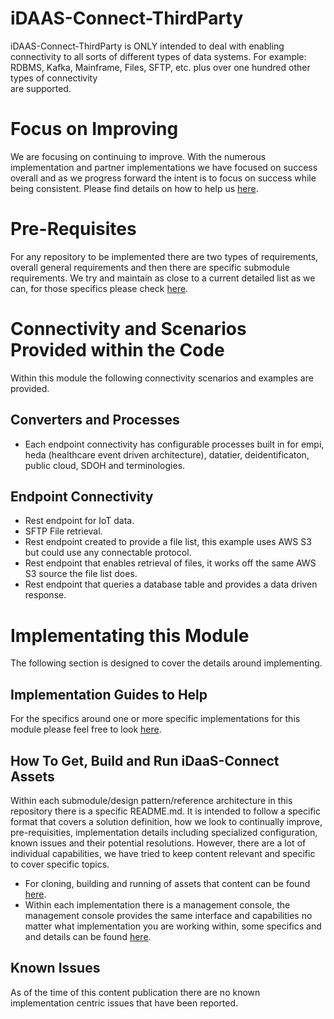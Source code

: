 # iDAAS-Connect-ThirdParty
iDAAS-Connect-ThirdParty is ONLY intended to deal with enabling connectivity to all sorts of different types of
data systems. For example: RDBMS, Kafka, Mainframe, Files, SFTP, etc. plus over one hundred other types of connectivity  
are supported.

# Focus on Improving
We are focusing on continuing to improve. With the numerous implementation and partner implementations we
have focused on success overall and as we progress forward the intent is to focus on success while being consistent.
Please find details on how to help us [here](https://github.com/Project-Herophilus/Project-Herophilus-Assets/blob/main/OngoingEnhancements.md).

# Pre-Requisites
For any repository to be implemented there are two types of requirements, overall general requirements
and then there are specific submodule requirements. We try and maintain as close to a current detailed list
as we can, for those specifics please check [here](https://github.com/Project-Herophilus/Project-Herophilus-Assets/blob/main/PreRequisites.md).

# Connectivity and Scenarios Provided within the Code
Within this module the following connectivity scenarios and examples are provided.

## Converters and Processes
- Each endpoint connectivity has configurable processes built in for empi, heda (healthcare event
  driven architecture), datatier, deidentificaton, public cloud, SDOH and terminologies.

## Endpoint Connectivity
- Rest endpoint for IoT data.
- SFTP File retrieval.
- Rest endpoint created to provide a file list, this example uses AWS S3 but could use any connectable protocol.
- Rest endpoint that enables retrieval of files, it works off the same AWS S3 source the file list does.
- Rest endpoint that queries a database table and provides a data driven response.

# Implementating this Module
The following section is designed to cover the details around implementing.

## Implementation Guides to Help
For the specifics around one or more specific implementations for this module please feel free to look
[here](https://github.com/Project-Herophilus/Project-Herophilus-Assets/blob/main/Platform-Content/ImplementationGuides/intro.md).

## How To Get, Build and Run iDaaS-Connect Assets
Within each submodule/design pattern/reference architecture in this repository there is a specific README.md. It is
intended to follow a specific format that covers a solution definition, how we look to continually improve, pre-requisities,
implementation details including specialized configuration, known issues and their potential resolutions.
However, there are a lot of individual capabilities, we have tried to keep content relevant and specific to
cover specific topics.
- For cloning, building and running of assets that content can be found
  [here](https://github.com/Project-Herophilus/Project-Herophilus-Assets/blob/main/CloningBuildingRunningSolution.md).
- Within each implementation there is a management console, the management console provides the same
  interface and capabilities no matter what implementation you are working within, some specifics and
  and details can be found [here](https://github.com/Project-Herophilus/Project-Herophilus-Assets/blob/main/AdministeringPlatform.md).

## Known Issues
As of the time of this content publication there are no known implementation centric issues that have been reported.